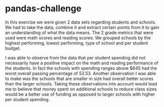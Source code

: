 # pandas-challenge

In this exercise we were given 2 data sets regarding students and schools. We had to take the data, combine it and extract certain points from it to gain an understanding of what the data means. The 2 grade metrics that were used were math scores and reading scores. We grouped schools by the highest performing, lowest performing, type of school and per student budget. 

I was able to observe from the data that per student spending did not necessarily have a positive impact on the math and reading performance of the students. In fact the schools with spending ranges above $645 had the worst overall passing percentage of 53.53. Another observation I was able to make was the schools that are smaller in size had overall better scores than the larger schools. Taking these observations into account would lead me to believe that money spent on additional schools to reduce class sizes would be a better use of funding as opposed to larger schools with higher per student spending.